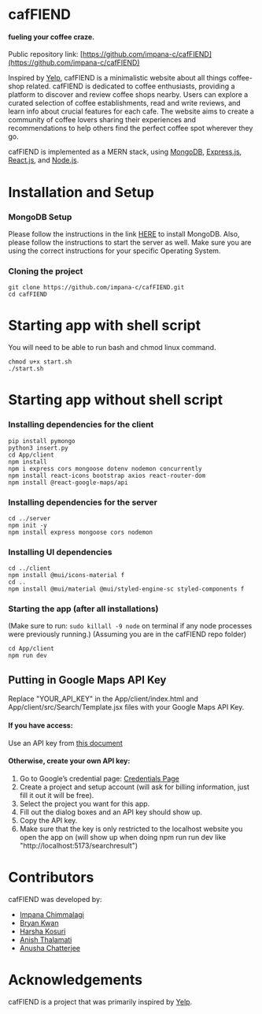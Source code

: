 # cafFIEND
#### fueling your coffee craze.
Public repository link: [https://github.com/impana-c/cafFIEND](https://github.com/impana-c/cafFIEND)

Inspired by [Yelp](https://www.yelp.com/), cafFIEND is a minimalistic website about all things coffee-shop related. cafFIEND is dedicated to coffee enthusiasts, providing a platform to discover and review coffee shops nearby. Users can explore a curated selection of coffee establishments, read and write reviews, and learn info about crucial features for each cafe. The website aims to create a community of coffee lovers sharing their experiences and recommendations to help others find the perfect coffee spot wherever they go.

cafFIEND is implemented as a MERN stack, using [MongoDB](https://www.mongodb.com/), [Express.js](https://expressjs.com/), [React.js](https://react.dev/), and [Node.js](https://nodejs.org/en).

# Installation and Setup

### MongoDB Setup
Please follow the instructions in the link [HERE](https://www.mongodb.com/docs/manual/administration/install-community/) to install MongoDB. Also, please follow the instructions to start the server as well.
Make sure you are using the correct instructions for your specific Operating System.

### Cloning the project
```
git clone https://github.com/impana-c/cafFIEND.git
cd cafFIEND
```
# Starting app with shell script
You will need to be able to run bash and chmod linux command.
```
chmod u+x start.sh
./start.sh
```

# Starting app without shell script

### Installing dependencies for the client
```
pip install pymongo
python3 insert.py
cd App/client
npm install
npm i express cors mongoose dotenv nodemon concurrently 
npm install react-icons bootstrap axios react-router-dom 
npm install @react-google-maps/api
```

### Installing dependencies for the server
```
cd ../server
npm init -y
npm install express mongoose cors nodemon
```

### Installing UI dependencies
```
cd ../client
npm install @mui/icons-material f
cd ..
npm install @mui/material @mui/styled-engine-sc styled-components f
```

### Starting the app (after all installations)
(Make sure to run: 
    `sudo killall -9 node` on terminal 
if any node processes were previously running.)
(Assuming you are in the cafFIEND repo folder)
```
cd App/client
npm run dev
```

## Putting in Google Maps API Key
Replace "YOUR_API_KEY" in the App/client/index.html and App/client/src/Search/Template.jsx files with your Google Maps API Key.

#### If you have access:
Use an API key from [this document](https://docs.google.com/document/d/1cdZCQZ-pZaO_Nv01i6vsa9ZPhJ514rOeX-ePF-SHpeg/edit?usp=sharing)

#### Otherwise, create your own API key:
1. Go to Google’s credential page: [Credentials Page](https://console.cloud.google.com/projectselector2/google/maps-apis/credentials?utm_source=Docs_CreateAPIKey&utm_content=Docs_maps-backend&_gl=1*hokhuc*_ga*MTgxNTM2NjM0MS4xNzEwMTg2MzMy*_ga_NRWSTWS78N*MTcxMDI5MDA2MC4xLjEuMTcxMDI5MDIwMS4wLjAuMA)
2. Create a project and setup account (will ask for billing information, just fill it out it will be free).
3. Select the project you want for this app.
4. Fill out the dialog boxes and an API key should show up.
5. Copy the API key.
6. Make sure that the key is only restricted to the localhost website you open the app on (will show up when doing npm run run dev like "http://localhost:5173/searchresult")

# Contributors
cafFIEND was developed by:
- [Impana Chimmalagi](https://github.com/impana-c)
- [Bryan Kwan](https://github.com/Bkwan27)
- [Harsha Kosuri](https://github.com/HarshaKosuri)
- [Anish Thalamati](https://github.com/AnishThalamati)
- [Anusha Chatterjee](https://github.com/anushachatterjee)

# Acknowledgements
cafFIEND is a project that was primarily inspired by [Yelp](https://www.yelp.com/). 
